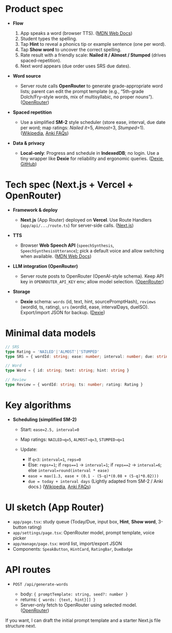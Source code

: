 # Product spec

* **Flow**

  1. App speaks a word (browser TTS). ([MDN Web Docs][1])
  2. Student types the spelling.
  3. Tap **Hint** to reveal a phonics tip or example sentence (one per word).
  4. Tap **Show word** to uncover the correct spelling.
  5. Rate result with a friendly scale: **Nailed it / Almost / Stumped** (drives spaced-repetition).
  6. Next word appears (due order uses SRS due dates).
* **Word source**

  * Server route calls **OpenRouter** to generate grade-appropriate word lists; parent can edit the prompt template (e.g., “5th-grade Dolch/Fry–style words, mix of multisyllabic, no proper nouns”). ([OpenRouter][2])
* **Spaced repetition**

  * Use a simplified **SM-2** style scheduler (store ease, interval, due date per word; map ratings: *Nailed it*=5, *Almost*=3, *Stumped*=1). ([Wikipedia][3], [Anki FAQs][4])
* **Data & privacy**

  * **Local-only**: Progress and schedule in **IndexedDB**; no login. Use a tiny wrapper like **Dexie** for reliability and ergonomic queries. ([Dexie][5], [GitHub][6])

# Tech spec (Next.js + Vercel + OpenRouter)

* **Framework & deploy**

  * **Next.js** (App Router) deployed on **Vercel**. Use Route Handlers (`app/api/.../route.ts`) for server-side calls. ([Next.js][7])
* **TTS**

  * Browser **Web Speech API** (`speechSynthesis`, `SpeechSynthesisUtterance`); pick a default voice and allow switching when available. ([MDN Web Docs][1])
* **LLM integration (OpenRouter)**

  * Server route posts to OpenRouter (OpenAI-style schema). Keep API key in `OPENROUTER_API_KEY` env; allow model selection. ([OpenRouter][2])
* **Storage**

  * **Dexie** schema: `words` (id, text, hint, sourcePromptHash), `reviews` (wordId, ts, rating), `srs` (wordId, ease, intervalDays, dueISO). Export/import JSON for backup. ([Dexie][8])

# Minimal data models

```ts
// SRS
type Rating = 'NAILED'|'ALMOST'|'STUMPED'
type SRS = { wordId: string; ease: number; interval: number; due: string } // days + ISO date

// Word
type Word = { id: string; text: string; hint: string } 

// Review
type Review = { wordId: string; ts: number; rating: Rating }
```

# Key algorithms

* **Scheduling (simplified SM-2)**

  * Start: `ease=2.5, interval=0`
  * Map ratings: `NAILED→q=5`, `ALMOST→q=3`, `STUMPED→q=1`
  * Update:

    * If `q<3`: `interval=1`, `reps=0`
    * Else: `reps+=1`; if `reps==1` → `interval=1`; if `reps==2` → `interval=6`; else `interval=round(interval * ease)`
    * `ease = max(1.3, ease + (0.1 - (5-q)*(0.08 + (5-q)*0.02)))`
    * `due = today + interval days`
      (Lightly adapted from SM-2 / Anki docs.) ([Wikipedia][3], [Anki FAQs][4])

# UI sketch (App Router)

* `app/page.tsx`: study queue (Today/Due, input box, **Hint**, **Show word**, 3-button rating)
* `app/settings/page.tsx`: OpenRouter model, prompt template, voice picker
* `app/manage/page.tsx`: word list, import/export JSON
* Components: `SpeakButton`, `HintCard`, `RatingBar`, `DueBadge`

# API routes

* `POST /api/generate-words`

  * body: `{ promptTemplate: string, seed?: number }`
  * returns: `{ words: {text, hint}[] }`
  * Server-only fetch to OpenRouter using selected model. ([OpenRouter][2])

If you want, I can draft the initial prompt template and a starter Next.js file structure next.

[1]: https://developer.mozilla.org/en-US/docs/Web/API/Web_Speech_API?utm_source=chatgpt.com "Web Speech API - MDN - Mozilla"
[2]: https://openrouter.ai/docs/api-reference/overview?utm_source=chatgpt.com "OpenRouter API Reference | Complete API Documentation"
[3]: https://en.wikipedia.org/wiki/SuperMemo?utm_source=chatgpt.com "SuperMemo"
[4]: https://faqs.ankiweb.net/what-spaced-repetition-algorithm?utm_source=chatgpt.com "What spaced repetition algorithm does Anki use?"
[5]: https://dexie.org/?utm_source=chatgpt.com "Dexie.js - Minimalistic IndexedDB Wrapper"
[6]: https://github.com/dexie/Dexie.js?utm_source=chatgpt.com "dexie/Dexie.js: A Minimalistic Wrapper for IndexedDB"
[7]: https://nextjs.org/learn/pages-router/deploying-nextjs-app-deploy?utm_source=chatgpt.com "Pages Router: Deploy to Vercel"
[8]: https://dexie.org/docs/API-Reference?utm_source=chatgpt.com "API Reference"
[9]: https://developer.mozilla.org/en-US/docs/Web/API/Web_Speech_API/Using_the_Web_Speech_API?utm_source=chatgpt.com "Using the Web Speech API - MDN - Mozilla"
[10]: https://mdn.github.io/dom-examples/web-speech-api/speak-easy-synthesis/?utm_source=chatgpt.com "Speech synthesiser"
